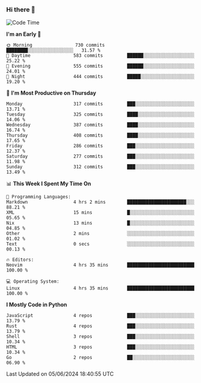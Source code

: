### Hi there 👋
<!--START_SECTION:waka-->
![Code Time](http://img.shields.io/badge/Code%20Time-330%20hrs%206%20mins-blue)

**I'm an Early 🐤** 

```text
🌞 Morning                730 commits         ████████░░░░░░░░░░░░░░░░░   31.57 % 
🌆 Daytime                583 commits         ██████░░░░░░░░░░░░░░░░░░░   25.22 % 
🌃 Evening                555 commits         ██████░░░░░░░░░░░░░░░░░░░   24.01 % 
🌙 Night                  444 commits         █████░░░░░░░░░░░░░░░░░░░░   19.20 % 
```
📅 **I'm Most Productive on Thursday** 

```text
Monday                   317 commits         ███░░░░░░░░░░░░░░░░░░░░░░   13.71 % 
Tuesday                  325 commits         ████░░░░░░░░░░░░░░░░░░░░░   14.06 % 
Wednesday                387 commits         ████░░░░░░░░░░░░░░░░░░░░░   16.74 % 
Thursday                 408 commits         ████░░░░░░░░░░░░░░░░░░░░░   17.65 % 
Friday                   286 commits         ███░░░░░░░░░░░░░░░░░░░░░░   12.37 % 
Saturday                 277 commits         ███░░░░░░░░░░░░░░░░░░░░░░   11.98 % 
Sunday                   312 commits         ███░░░░░░░░░░░░░░░░░░░░░░   13.49 % 
```


📊 **This Week I Spent My Time On** 

```text
💬 Programming Languages: 
Markdown                 4 hrs 2 mins        ██████████████████████░░░   88.21 % 
XML                      15 mins             █░░░░░░░░░░░░░░░░░░░░░░░░   05.65 % 
Nix                      13 mins             █░░░░░░░░░░░░░░░░░░░░░░░░   04.85 % 
Other                    2 mins              ░░░░░░░░░░░░░░░░░░░░░░░░░   01.02 % 
Text                     0 secs              ░░░░░░░░░░░░░░░░░░░░░░░░░   00.13 % 

🔥 Editors: 
Neovim                   4 hrs 35 mins       █████████████████████████   100.00 % 

💻 Operating System: 
Linux                    4 hrs 35 mins       █████████████████████████   100.00 % 
```

**I Mostly Code in Python** 

```text
JavaScript               4 repos             ███░░░░░░░░░░░░░░░░░░░░░░   13.79 % 
Rust                     4 repos             ███░░░░░░░░░░░░░░░░░░░░░░   13.79 % 
Shell                    3 repos             ███░░░░░░░░░░░░░░░░░░░░░░   10.34 % 
HTML                     3 repos             ███░░░░░░░░░░░░░░░░░░░░░░   10.34 % 
Go                       2 repos             ██░░░░░░░░░░░░░░░░░░░░░░░   06.90 % 
```




 Last Updated on 05/06/2024 18:40:55 UTC
<!--END_SECTION:waka-->

<!--
**YoganshSharma/YoganshSharma** is a ✨ _special_ ✨ repository because its `README.md` (this file) appears on your GitHub profile.

Here are some ideas to get you started:

- 🔭 I’m currently working on ...
- 🌱 I’m currently learning ...
- 👯 I’m looking to collaborate on ...
- 🤔 I’m looking for help with ...
- 💬 Ask me about ...
- 📫 How to reach me: ...
- 😄 Pronouns: ...
- ⚡ Fun fact: ...
-->

